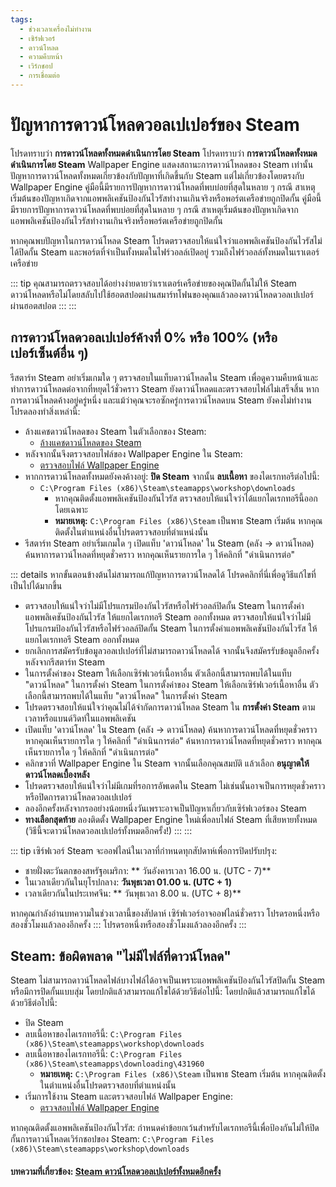 ```yaml
---
tags:
  - ช่วงเวลาเครื่องไม่ทำงาน
  - เซิร์ฟเวอร์
  - ดาวน์โหลด
  - ความคืบหน้า
  - เวิร์กชอป
  - การเชื่อมต่อ
---
```


# ปัญหาการดาวน์โหลดวอลเปเปอร์ของ Steam

โปรดทราบว่า **การดาวน์โหลดทั้งหมดดำเนินการโดย Steam** โปรดทราบว่า **การดาวน์โหลดทั้งหมดดำเนินการโดย Steam** Wallpaper Engine แสดงสถานะการดาวน์โหลดของ Steam เท่านั้น ปัญหาการดาวน์โหลดทั้งหมดเกี่ยวข้องกับปัญหาที่เกิดขึ้นกับ Steam แต่ไม่เกี่ยวข้องโดยตรงกับ Wallpaper Engine คู่มือนี้มีรายการปัญหาการดาวน์โหลดที่พบบ่อยที่สุดในหลาย ๆ กรณี สาเหตุเริ่มต้นของปัญหาเกิดจากแอพพลิเคชันป้องกันไวรัสทำงานเกินจริงหรือพอร์ตเครือข่ายถูกปิดกั้น คู่มือนี้มีรายการปัญหาการดาวน์โหลดที่พบบ่อยที่สุดในหลาย ๆ กรณี สาเหตุเริ่มต้นของปัญหาเกิดจากแอพพลิเคชันป้องกันไวรัสทำงานเกินจริงหรือพอร์ตเครือข่ายถูกปิดกั้น

หากคุณพบปัญหาในการดาวน์โหลด Steam โปรดตรวจสอบให้แน่ใจว่าแอพพลิเคชันป้องกันไวรัสไม่ได้ปิดกั้น Steam และพอร์ตที่จำเป็นทั้งหมดในไฟร์วอลล์เปิดอยู่ รวมถึงไฟร์วอลล์ทั้งหมดในเราเตอร์เครือข่าย

::: tip คุณสามารถตรวจสอบได้อย่างง่ายดายว่าเราเตอร์เครือข่ายของคุณปิดกั้นไม่ให้ Steam ดาวน์โหลดหรือไม่โดยสลับไปใช้ฮอตสปอตผ่านสมาร์ทโฟนของคุณแล้วลองดาวน์โหลดวอลเปเปอร์ผ่านฮอตสปอต ::: :::

## การดาวน์โหลดวอลเปเปอร์ค้างที่ 0% หรือ 100% (หรือเปอร์เซ็นต์อื่น ๆ)
รีสตาร์ท Steam อย่าเริ่มเกมใด ๆ ตรวจสอบในแท็บดาวน์โหลดใน Steam เพื่อดูความคืบหน้าและทำการดาวน์โหลดต่อจากที่หยุดไว้ชั่วคราว Steam ยังดาวน์โหลดและตรวจสอบไฟล์ไม่เสร็จสิ้น หากการดาวน์โหลดค้างอยู่ครู่หนึ่ง และแม้ว่าคุณจะรอซักครู่การดาวน์โหลดบน Steam ยังคงไม่ทำงาน โปรดลองทำสิ่งเหล่านี้:

* ล้างแคชดาวน์โหลดของ Steam ในตัวเลือกของ Steam:
  * [ล้างแคชดาวน์โหลดของ Steam](https://support.steampowered.com/kb_article.php?ref=3134-TIAL-4638)
* หลังจากนั้นจึงตรวจสอบไฟล์ของ Wallpaper Engine ใน Steam:
  * [ตรวจสอบไฟล์ Wallpaper Engine](https://support.steampowered.com/kb_article.php?ref=2037-QEUH-3335)
* หากการดาวน์โหลดทั้งหมดยังคงค้างอยู่: **ปิด Steam** จากนั้น **ลบเนื้อหา** ของไดเรกทอรีต่อไปนี้:
  * `C:\Program Files (x86)\Steam\steamapps\workshop\downloads`
    * หากคุณติดตั้งแอพพลิเคชันป้องกันไวรัส ตรวจสอบให้แน่ใจว่าได้แยกไดเรกทอรีนี้ออกโดยเฉพาะ
    * **หมายเหตุ:** `C:\Program Files (x86)\Steam` เป็นพาธ Steam เริ่มต้น หากคุณติดตั้งในตำแหน่งอื่นโปรดตรวจสอบที่ตำแหน่งนั้น
* รีสตาร์ท Steam อย่าเริ่มเกมใด ๆ เปิดแท็บ 'ดาวน์โหลด' ใน Steam (คลัง -> ดาวน์โหลด) ค้นหาการดาวน์โหลดที่หยุดชั่วคราว หากคุณเห็นรายการใด ๆ ให้คลิกที่ "ดำเนินการต่อ"

::: details หากขั้นตอนข้างต้นไม่สามารถแก้ปัญหาการดาวน์โหลดได้ โปรดคลิกที่นี่เพื่อดูวิธีแก้ไขที่เป็นไปได้มากขึ้น
* ตรวจสอบให้แน่ใจว่าไม่มีโปรแกรมป้องกันไวรัสหรือไฟร์วอลล์ปิดกั้น Steam ในการตั้งค่าแอพพลิเคชันป้องกันไวรัส ให้แยกไดเรกทอรี Steam ออกทั้งหมด ตรวจสอบให้แน่ใจว่าไม่มีโปรแกรมป้องกันไวรัสหรือไฟร์วอลล์ปิดกั้น Steam ในการตั้งค่าแอพพลิเคชันป้องกันไวรัส ให้แยกไดเรกทอรี Steam ออกทั้งหมด
* ยกเลิกการสมัครรับข้อมูลวอลเปเปอร์ที่ไม่สามารถดาวน์โหลดได้ จากนั้นจึงสมัครรับข้อมูลอีกครั้งหลังจากรีสตาร์ท Steam
* ในการตั้งค่าของ Steam ให้เลือกเซิร์ฟเวอร์เนื้อหาอื่น ตัวเลือกนี้สามารถพบได้ในแท็บ "ดาวน์โหลด" ในการตั้งค่า Steam ในการตั้งค่าของ Steam ให้เลือกเซิร์ฟเวอร์เนื้อหาอื่น ตัวเลือกนี้สามารถพบได้ในแท็บ "ดาวน์โหลด" ในการตั้งค่า Steam
* โปรดตรวจสอบให้แน่ใจว่าคุณไม่ได้จำกัดการดาวน์โหลด Steam ใน **การตั้งค่า Steam** ตามเวลาหรือแบนด์วิดท์ในแอพพลิเคชัน
* เปิดแท็บ 'ดาวน์โหลด' ใน Steam (คลัง -> ดาวน์โหลด) ค้นหาการดาวน์โหลดที่หยุดชั่วคราว หากคุณเห็นรายการใด ๆ ให้คลิกที่ "ดำเนินการต่อ" ค้นหาการดาวน์โหลดที่หยุดชั่วคราว หากคุณเห็นรายการใด ๆ ให้คลิกที่ "ดำเนินการต่อ"
* คลิกขวาที่ Wallpaper Engine ใน Steam จากนั้นเลือกคุณสมบัติ แล้วเลือก **อนุญาตให้ดาวน์โหลดเบื้องหลัง**
* โปรดตรวจสอบให้แน่ใจว่าไม่มีเกมที่รอการอัพเดตใน Steam ไม่เช่นนั้นอาจเป็นการหยุดชั่วคราวหรือปิดการดาวน์โหลดวอลเปเปอร์
* ลองอีกครั้งหลังจากรออย่างน้อยหนึ่งวันเพราะอาจเป็นปัญหาเกี่ยวกับเซิร์ฟเวอร์ของ Steam
* **ทางเลือกสุดท้าย** ลองติดตั้ง Wallpaper Engine ใหม่เพื่อลบไฟล์ Steam ที่เสียหายทั้งหมด (วิธีนี้จะดาวน์โหลดวอลเปเปอร์ทั้งหมดอีกครั้ง!) ::: :::

::: tip เซิร์ฟเวอร์ Steam จะออฟไลน์ในเวลาที่กำหนดทุกสัปดาห์เพื่อการปิดปรับปรุง:

* ชายฝั่งตะวันตกของสหรัฐอเมริกา: ** วันอังคารเวลา 16.00 น. (UTC - 7)**
* ในเวลาเดียวกันในยุโรปกลาง: **วันพุธเวลา 01.00 น. (UTC + 1)**
* เวลาเดียวกันในประเทศจีน: ** วันพุธเวลา 8.00 น. (UTC + 8)**

หากคุณกำลังอ่านบทความในช่วงเวลานี้ของสัปดาห์ เซิร์ฟเวอร์อาจออฟไลน์ชั่วคราว โปรดรอหนึ่งหรือสองชั่วโมงแล้วลองอีกครั้ง ::: โปรดรอหนึ่งหรือสองชั่วโมงแล้วลองอีกครั้ง :::

## Steam: ข้อผิดพลาด "ไม่มีไฟล์ที่ดาวน์โหลด"

Steam ไม่สามารถดาวน์โหลดไฟล์บางไฟล์ได้อาจเป็นเพราะแอพพลิเคชันป้องกันไวรัสปิดกั้น Steam หรือมีการปิดกั้นแบบสุ่ม โดยปกติแล้วสามารถแก้ไขได้ด้วยวิธีต่อไปนี้: โดยปกติแล้วสามารถแก้ไขได้ด้วยวิธีต่อไปนี้:

* ปิด Steam
* ลบเนื้อหาของไดเรกทอรีนี้: `C:\Program Files (x86)\Steam\steamapps\workshop\downloads`
* ลบเนื้อหาของไดเรกทอรีนี้: `C:\Program Files (x86)\Steam\steamapps\downloading\431960`
  * **หมายเหตุ:** `C:\Program Files (x86)\Steam` เป็นพาธ Steam เริ่มต้น หากคุณติดตั้งในตำแหน่งอื่นโปรดตรวจสอบที่ตำแหน่งนั้น
* เริ่มการใช้งาน Steam และตรวจสอบไฟล์ Wallpaper Engine:
  * [ตรวจสอบไฟล์ Wallpaper Engine](https://support.steampowered.com/kb_article.php?ref=2037-QEUH-3335)

หากคุณติดตั้งแอพพลิเคชันป้องกันไวรัส: กำหนดค่าข้อยกเว้นสำหรับไดเรกทอรีนี้เพื่อป้องกันไม่ให้ปิดกั้นการดาวน์โหลดเวิร์กชอปของ Steam: `C:\Program Files (x86)\Steam\steamapps\workshop\downloads`

#### บทความที่เกี่ยวข้อง: [Steam ดาวน์โหลดวอลเปเปอร์ทั้งหมดอีกครั้ง](/steam/redownload)